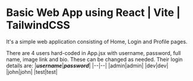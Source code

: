 # Basic Web App using React | Vite | TailwindCSS
It's a simple web application consisting of Home, Login and Profile pages.

There are 4 users hard-coded in App.jsx with username, password, full name, image link and bio. These can be changed as needed. Their login details are:
|_**username**_|_**password**_|
|--|--|
|admin|admin|
|dev|dev|
|john|john|
|test|test|


